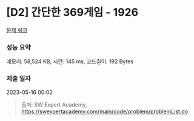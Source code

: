 # [D2] 간단한 369게임 - 1926 

[문제 링크](https://swexpertacademy.com/main/code/problem/problemDetail.do?contestProbId=AV5PTeo6AHUDFAUq) 

### 성능 요약

메모리: 58,524 KB, 시간: 145 ms, 코드길이: 192 Bytes

### 제출 일자

2023-05-16 00:02



> 출처: SW Expert Academy, https://swexpertacademy.com/main/code/problem/problemList.do
